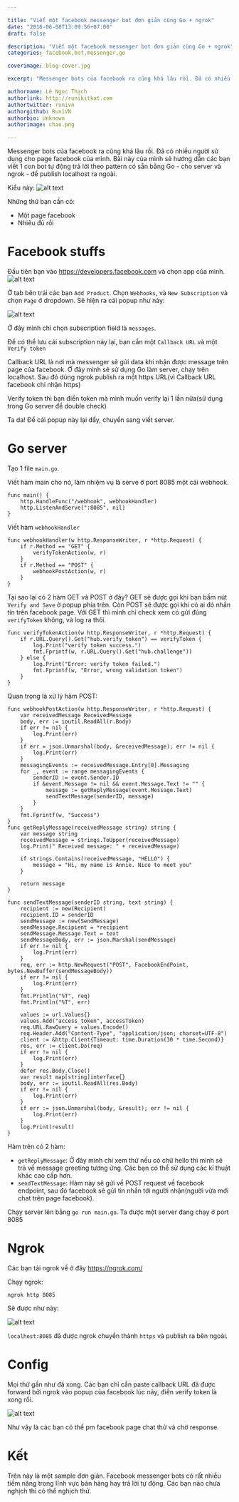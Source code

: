 ```yaml
---

title: "Viết một facebook messenger bot đơn giản cùng Go + ngrok"
date: "2016-06-08T13:09:56+07:00"
draft: false

description: "Viết một facebook messenger bot đơn giản cùng Go + ngrok"
categories: facebook,bot,messenger,go

coverimage: blog-cover.jpg

excerpt: "Messenger bots của facebook ra cũng khá lâu rồi. Đã có nhiều người sử dụng cho page facebook của mình"

authorname: Lê Ngọc Thạch
authorlink: http://runikitkat.com
authortwitter: runivn
authorgithub: RuniVN
authorbio: Unknown
authorimage: chao.png

---
```


Messenger bots của facebook ra cũng khá lâu rồi. Đã có nhiều người sử dụng cho page facebook của mình. Bài này của mình sẽ hướng dẫn các bạn viết 1 con bot tự động trả lời theo pattern có sẵn bằng Go - cho server và ngrok - để publish localhost ra ngoài.

Kiểu này:
![alt text](https://s3-ap-southeast-1.amazonaws.com/kipalog.com/Screen%20Shot%202016-07-08%20at%201.43.47%20PM.png_tigvw7dimg)

Những thứ bạn cần có:

- Một page facebook
- Nhiêu đủ rồi


# Facebook stuffs
Đầu tiên bạn vào https://developers.facebook.com và chọn app của mình.
![alt text](https://s3-ap-southeast-1.amazonaws.com/kipalog.com/Screen%20Shot%202016-07-08%20at%201.49.49%20PM.png_bectpu8v2e)

Ở tab bên trái các bạn `Add Product`. Chọn `Webhooks`, và `New Subscription` và chọn `Page` ở dropdown. Sẽ hiện ra cái popup như này:

![alt text](https://s3-ap-southeast-1.amazonaws.com/kipalog.com/Screen%20Shot%202016-07-08%20at%201.51.56%20PM.png_4suocqh1zi)

Ở đây mình chỉ chọn subscription field là `messages`.


Để có thể lưu cái subscription này lại, bạn cần một `Callback URL` và một `Verify token`

Callback URL là nơi mà messenger sẽ gửi data khi nhận được message trên page của facebook.
Ở đây mình sẽ sử dụng Go làm server, chạy trên localhost. Sau đó dùng ngrok publish ra một https URL(vì Callback URL facebook chỉ nhận https)

Verify token thì bạn điền token mà mình muốn verify lại 1 lần nữa(sử dụng trong Go server để double check)

Ta da! Để cái popup này lại đấy, chuyển sang viết server.

# Go server
Tạo 1 file `main.go`.

Viết hàm main cho nó, làm nhiệm vụ là serve ở port 8085 một cái webhook.

```
func main() {
	http.HandleFunc("/webhook", webhookHandler)
	http.ListenAndServe(":8085", nil)
}

```
Viết hàm `webhookHandler`

```
func webhookHandler(w http.ResponseWriter, r *http.Request) {
	if r.Method == "GET" {
		verifyTokenAction(w, r)
	}
	if r.Method == "POST" {
		webhookPostAction(w, r)
	}
}
```

Tại sao lại có 2 hàm GET và POST ở đây? GET sẽ được gọi khi bạn bấm nút `Verify and Save` ở popup phía trên. Còn POST sẽ được gọi khi có ai đó nhắn tin trên facebook page. Với GET thì mình chỉ check xem có gửi đúng `verifyToken` không, và log ra thôi.

```
func verifyTokenAction(w http.ResponseWriter, r *http.Request) {
	if r.URL.Query().Get("hub.verify_token") == verifyToken {
		log.Print("verify token success.")
		fmt.Fprintf(w, r.URL.Query().Get("hub.challenge"))
	} else {
		log.Print("Error: verify token failed.")
		fmt.Fprintf(w, "Error, wrong validation token")
	}
}
```

Quan trọng là xử lý hàm POST:
```
func webhookPostAction(w http.ResponseWriter, r *http.Request) {
	var receivedMessage ReceivedMessage
	body, err := ioutil.ReadAll(r.Body)
	if err != nil {
		log.Print(err)
	}
	if err = json.Unmarshal(body, &receivedMessage); err != nil {
		log.Print(err)
	}
	messagingEvents := receivedMessage.Entry[0].Messaging
	for _, event := range messagingEvents {
		senderID := event.Sender.ID
		if &event.Message != nil && event.Message.Text != "" {
			message := getReplyMessage(event.Message.Text)
			sendTextMessage(senderID, message)
		}
	}
	fmt.Fprintf(w, "Success")
}
func getReplyMessage(receivedMessage string) string {
	var message string
	receivedMessage = strings.ToUpper(receivedMessage)
	log.Print(" Received message: " + receivedMessage)

    if strings.Contains(receivedMessage, "HELLO") {
		message = "Hi, my name is Annie. Nice to meet you"
	}

	return message
}

func sendTextMessage(senderID string, text string) {
	recipient := new(Recipient)
	recipient.ID = senderID
	sendMessage := new(SendMessage)
	sendMessage.Recipient = *recipient
	sendMessage.Message.Text = text
	sendMessageBody, err := json.Marshal(sendMessage)
	if err != nil {
		log.Print(err)
	}
	req, err := http.NewRequest("POST", FacebookEndPoint, bytes.NewBuffer(sendMessageBody))
	if err != nil {
		log.Print(err)
	}
	fmt.Println("%T", req)
	fmt.Println("%T", err)

	values := url.Values{}
	values.Add("access_token", accessToken)
	req.URL.RawQuery = values.Encode()
	req.Header.Add("Content-Type", "application/json; charset=UTF-8")
	client := &http.Client{Timeout: time.Duration(30 * time.Second)}
	res, err := client.Do(req)
	if err != nil {
		log.Print(err)
	}
	defer res.Body.Close()
	var result map[string]interface{}
	body, err := ioutil.ReadAll(res.Body)
	if err != nil {
		log.Print(err)
	}
	if err := json.Unmarshal(body, &result); err != nil {
		log.Print(err)
	}
	log.Print(result)
}
```

Hàm trên có 2 hàm:
- `getReplyMessage`: Ở đây mình chỉ xem thử nếu có chữ hello thì mình sẽ trả về message greeting tương ứng. Các bạn có thể sử dụng các kĩ thuật khác cao cấp hơn.
- `sendTextMessage`: Hàm này sẽ gửi về POST request về facebook endpoint, sau đó facebook sẽ gửi tin nhắn tới người nhận(người vừa mới chat trên page facebook).

Chạy server lên bằng `go run main.go`. Ta được một server đang chạy ở port 8085

# Ngrok

Các bạn tải ngrok về ở đây https://ngrok.com/

Chạy ngrok:
```
ngrok http 8085
```
Sẽ được như này:

![alt text](https://s3-ap-southeast-1.amazonaws.com/kipalog.com/Screen%20Shot%202016-07-08%20at%202.39.47%20PM.png_95j7zf1bgb)

`localhost:8085` đã được ngrok chuyển thành `https` và publish ra bên ngoài.


# Config

Mọi thứ gần như đã xong. Các bạn chỉ cần paste callback URL đã được forward bởi ngrok vào popup của facebook lúc nãy, điền verify token là xong rồi.


![alt text](https://s3-ap-southeast-1.amazonaws.com/kipalog.com/Screen%20Shot%202016-07-08%20at%202.43.19%20PM.png_oe8usmiac8)

Như vậy là các bạn có thể pm facebook page chat thử và chờ response.

# Kết
Trên này là một sample đơn giản. Facebook messenger bots có rất nhiều tiềm năng trong lĩnh vực bán hàng hay trả lời tự động. Các bạn nào chưa nghịch thì có thể nghịch thử.



